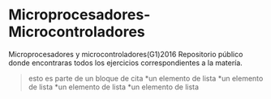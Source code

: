 # Microprocesadores-Microcontroladores
Microprocesadores y microcontroladores(G1)2016
Repositorio público donde encontraras todos los ejercicios correspondientes a la matería.
>esto es parte de un bloque de cita
*un elemento de lista
*un elemento de lista
*un elemento de lista
*un elemento de lista
